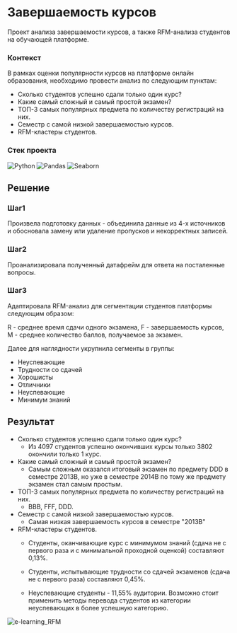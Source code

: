 # Завершаемость курсов

Проект анализа завершаемости курсов, а также RFM-анализа студентов на обучающей платформе.

### Контекст

В рамках оценки популярности курсов на платформе онлайн образования, необходимо провести анализ по следующим пунктам:
* Сколько студентов успешно сдали только один курс?
* Какие самый сложный и самый простой экзамен?
* ТОП-3 самых популярных предмета по количеству регистраций на них.
* Семестр с самой низкой завершаемостью курсов.
* RFM-кластеры студентов.

### Стек проекта

![Python](https://img.shields.io/badge/-Python-3776AB?style=flat-square&logo=Python&logoColor=white)
![Pandas](https://img.shields.io/badge/-Pandas-150458?style=flat-square&logo=pandas&logoColor=white)
![Seaborn](https://img.shields.io/badge/-Seaborn-3776AB?style=flat-square&logo=seaborn&logoColor=white)

## Решение
### Шаг1
Произвела подготовку данных - объединила данные из 4-х источников и обосновала замену или удаление пропусков и некорректных записей. 

### Шаг2
Проанализировала полученный датафрейм для ответа на посталенные вопросы.

### Шаг3

Адаптировала RFM-анализ для сегментации студентов платформы следующим образом:

R - среднее время сдачи одного экзамена,
F - завершаемость курсов,
M - среднее количество баллов, получаемое за экзамен.

Далее для наглядности укрупнила сегменты в группы:
* Неуспевающие
* Трудности со сдачей
* Хорошисты
* Отличники
* Неуспевающие
* Минимум знаний
  
## Результат

* Сколько студентов успешно сдали только один курс?
  * Из 4097 студентов успешно окончивших курсы только 3802 окончили только 1 курс.
* Какие самый сложный и самый простой экзамен?
  * Самым сложным оказался итоговый экзамен по предмету DDD в семестре 2013B, но уже в семестре 2014B по тому же предмету экзамен стал самым простым.  
* ТОП-3 самых популярных предмета по количеству регистраций на них.
  * BBB, FFF, DDD.
* Семестр с самой низкой завершаемостью курсов.
  * Cамая низкая завершаемость курсов в семестре "2013B"
* RFM-кластеры студентов.
  * Студенты, оканчивающие курс с минимумом знаний (сдача не с первого раза и с минимальной проходной оценкой) составляют 0,13%.

  * Студенты, испытывающие трудности со сдачей экзаменов (сдача не с первого раза) составляют 0,45%.

  * Неуспевающие студенты - 11,55% аудитории. Возможно стоит применить методы перевода студентов из категории неуспевающих в более успешную категорию.

![e-learning_RFM](https://github.com/user-attachments/assets/e587e5b8-9e3d-4d72-8ca7-b629cde7bfd9)
